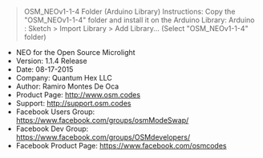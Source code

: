 
> OSM_NEOv1-1-4 Folder (Arduino Library)
Instructions: 
Copy the "OSM_NEOv1-1-4" folder and install it on the Arduino Library:
Arduino : Sketch > Import Library > Add Library... (Select "OSM_NEOv1-1-4" folder)

* NEO for the Open Source Microlight
* Version: 1.1.4 Release
* Date: 08-17-2015
* Company: Quantum Hex LLC
* Author: Ramiro Montes De Oca
* Product Page: http://www.osm.codes
* Support: http://support.osm.codes
* Facebook Users Group: https://www.facebook.com/groups/osmModeSwap/
* Facebook Dev Group: https://www.facebook.com/groups/OSMdevelopers/
* Facebook Product Page: https://www.facebook.com/osmcodes
